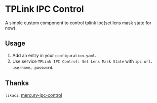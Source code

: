 # TPLink IPC Control

A simple custom component to control tplink ipc(set lens mask state for now).

## Usage

1. Add an entry in your `configuration.yaml`.
2. Use service `TPLink IPC Control: Set Lens Mask State` with `ipc url`、`username`、`password`.

## Thanks

`likaci`: [mercury-ipc-control]

[mercury-ipc-control]: https://github.com/likaci/mercury-ipc-control